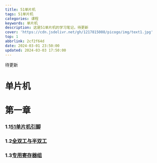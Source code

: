 ```yaml
---
title: 51单片机
tags: 51单片机
categories: 课程
keywords: 单片机
description: 这是51单片机的学习笔记，待更新
cover: 'https://cdn.jsdelivr.net/gh/1217815008/picogo/img/text1.jpg'
top: 1
abbrlink: 2cf2f64d
date: 2024-03-01 23:50:00
updated: 2024-03-03 17:50:00
---
```



待更新

# 单片机

# 第一章

### 1.1[51单片机引脚](https://wjxblog.netlify.app/posts/29aca4fb/)

### 1.2[全双工与半双工 ](https://wjxblog.netlify.app/posts/8c5b6c07/)

### 1.3[专用寄存器组](https://wjxblog.netlify.app/posts/6237b0d1/)

